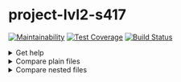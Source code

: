 # project-lvl2-s417

[![Maintainability](https://api.codeclimate.com/v1/badges/4bd240972330b2bbf1e4/maintainability)](https://codeclimate.com/github/Nastya-1000/project-lvl2-s417/maintainability)
[![Test Coverage](https://api.codeclimate.com/v1/badges/4bd240972330b2bbf1e4/test_coverage)](https://codeclimate.com/github/Nastya-1000/project-lvl2-s417/test_coverage)
[![Build Status](https://travis-ci.org/Nastya-1000/project-lvl2-s417.svg?branch=master)](https://travis-ci.org/Nastya-1000/project-lvl2-s417)

<details>
<summary>Get help</summary>
<a href="https://asciinema.org/a/VFe11g8vqW5K3smjutZZh94wd" target="_blank"><img src="https://asciinema.org/a/VFe11g8vqW5K3smjutZZh94wd.svg" /></a>
</details>

<details>
<summary>Compare plain files</summary>
<a href="https://asciinema.org/a/ge8zzK1ZwqWAOSHticIfSxPQN" target="_blank"><img src="https://asciinema.org/a/ge8zzK1ZwqWAOSHticIfSxPQN.svg" /></a>

<a href="https://asciinema.org/a/M9AtYa00gWIZA552Ib67lfMQl" target="_blank"><img src="https://asciinema.org/a/M9AtYa00gWIZA552Ib67lfMQl.svg" /></a>

<a href="https://asciinema.org/a/baEV3vpDlud61c7fN9j2VPfUv" target="_blank"><img src="https://asciinema.org/a/baEV3vpDlud61c7fN9j2VPfUv.svg" /></a>
</details>


<details>
<summary>Compare nested files</summary>
<a href="https://asciinema.org/a/COcYbJyUuGi4tYdyGkHDqpO3o" target="_blank"><img src="https://asciinema.org/a/COcYbJyUuGi4tYdyGkHDqpO3o.svg" /></a>
</details>
